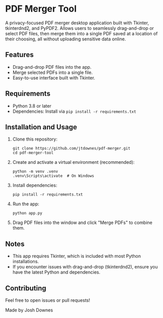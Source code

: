 # PDF Merger Tool

A privacy-focused PDF merger desktop application built with Tkinter, tkinterdnd2, and PyPDF2. Allows users to seamlessly drag-and-drop or select PDF files, then merge them into a single PDF saved at a location of their choosing, all without uploading sensitive data online.

## Features
- Drag-and-drop PDF files into the app.
- Merge selected PDFs into a single file.
- Easy-to-use interface built with Tkinter.

## Requirements
- Python 3.8 or later
- Dependencies: Install via `pip install -r requirements.txt`

## Installation and Usage
1. Clone this repository:
   ```
   git clone https://github.com/jtdownes/pdf-merger.git
   cd pdf-merger-tool
   ```
2. Create and activate a virtual environment (recommended):
   ```
   python -m venv .venv
   .venv\Scripts\activate  # On Windows
   ```
3. Install dependencies:
   ```
   pip install -r requirements.txt
   ```
4. Run the app:
   ```
   python app.py
   ```
5. Drag PDF files into the window and click "Merge PDFs" to combine them.

## Notes
- This app requires Tkinter, which is included with most Python installations.
- If you encounter issues with drag-and-drop (tkinterdnd2), ensure you have the latest Python and dependencies.

## Contributing
Feel free to open issues or pull requests!

Made by Josh Downes
